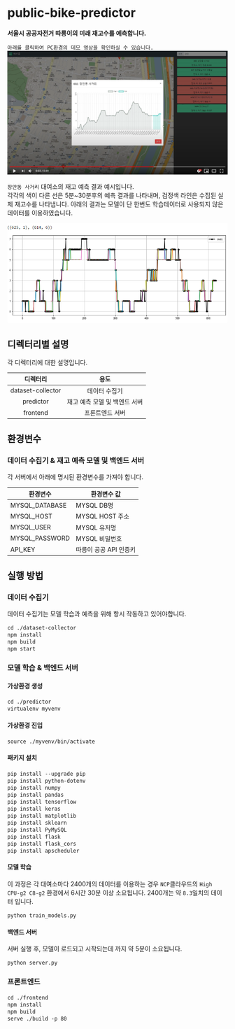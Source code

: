 # public-bike-predictor

**서울시 공공자전거 따릉이의 미래 재고수를 예측합니다.**   

`아래를 클릭하여 PC환경의 데모 영상을 확인하실 수 있습니다.`
[![Watch the video](/images/youtube_img.png)](https://youtu.be/6uYB1pHMwKI)

`장안동 사거리` 대여소의 재고 예측 결과 예시입니다.   
각각의 색이 다른 선은 5분~30분후의 예측 결과를 나타내며, 검정색 라인은 수집된 실제 재고수를 나타냅니다.
아래의 결과는 모델이 단 한번도 학습테이터로 사용되지 않은 데이터를 이용하였습니다.

![example1](/images/result.png)
## 디렉터리별 설명
각 디렉터리에 대한 설명입니다.

|      디렉터리      |         용도         |
|:-----------------:|:--------------------:|
| dataset-collector | 데이터 수집기         |
| predictor         | 재고 예측 모델 및 백엔드 서버 |
| frontend          | 프론트엔드 서버          |


## 환경변수

### 데이터 수집기 & 재고 예측 모델 및 백엔드 서버
각 서버에서 아래에 명시된 환경변수를 가져야 합니다.

|    환경변수     | 환경변수 값 |
|----------------|------------|
| MYSQL_DATABASE | MYSQL DB명 |
| MYSQL_HOST     | MYSQL HOST 주소 |
| MYSQL_USER     | MYSQL 유저명 |
| MYSQL_PASSWORD | MYSQL 비밀번호 |
| API_KEY        | 따릉이 공공 API 인증키 |

## 실행 방법
### 데이터 수집기
데이터 수집기는 모델 학습과 예측을 위해 항시 작동하고 있어야합니다.
``` console
cd ./dataset-collector
npm install
npm build
npm start
```

### 모델 학습 & 백엔드 서버
#### 가상환경 생성
``` console
cd ./predictor
virtualenv myvenv
```

#### 가상환경 진입
``` console
source ./myvenv/bin/activate
```

#### 패키지 설치
``` console
pip install --upgrade pip
pip install python-dotenv
pip install numpy
pip install pandas
pip install tensorflow
pip install keras
pip install matplotlib
pip install sklearn
pip install PyMySQL
pip install flask
pip install flask_cors
pip install apscheduler
```

#### 모델 학습
이 과정은 각 대여소마다 2400개의 데이터를 이용하는 경우 `NCP`클라우드의 `High CPU-g2 C8-g2` 환경에서 6시간 30분 이상 소요됩니다.
2400개는 약 `8.3`일치의 데이터 입니다.
``` console
python train_models.py
```

#### 백엔드 서버
서버 실행 후, 모델이 로드되고 시작되는데 까지 약 5분이 소요됩니다.
``` console
python server.py
```

### 프론트엔드
``` console
cd ./frontend
npm install
npm build
serve ./build -p 80
```
